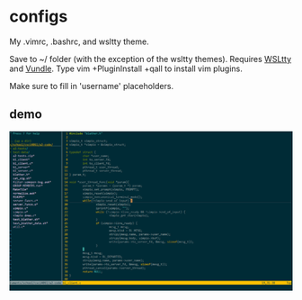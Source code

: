 # configs
My .vimrc, .bashrc, and wsltty theme.

Save to ~/ folder (with the exception of the wsltty themes). Requires [WSLtty](https://github.com/mintty/wsltty) and [Vundle](https://github.com/VundleVim/Vundle.vim). Type vim +PluginInstall +qall to install vim plugins.

Make sure to fill in 'username' placeholders.

## demo
![Project from my operating systems class running in Vim with NERDtree](wsltty.png)
